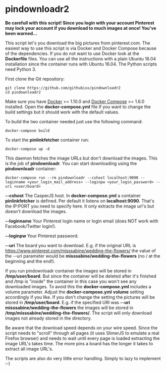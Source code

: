 # pindownloadr2

**Be carefull with this script! Since you login with your account Pinterest may lock your account if you download to much images at once! You've been warned...**

This script let's you download the big pictures from pinterest.com. The easiest way to use this script is via Docker and Docker Compose because of the dependencies. If you do not want to use Docker look at the **Dockerfile** files. You can use all the instructions with a plain Ubuntu 16.04 installation since the container runs with Ubuntu 16.04. The Python scripts need Python 3.

First clone the Git repository:

    git clone https://github.com/githubixx/pindownloadr2 
    cd pindownloadr2

Make sure you have [Docker](https://www.docker.io) >= 1.10.0 and [Docker Compose](https://docs.docker.com/compose/install/) >= 1.6.0 installed. Open the **docker-compose.yml** file if you want to change the build settings but it should work with the default values. 

To build the two container needed just use the following command:

    docker-compose build

To start the **pinlinkfetcher** container run:

    docker-compose up -d

This daemon fetches the image URLs but don't download the images. This is the job of **pindownloadr**. You can start downloading using the **pindownloadr** container:

    docker-compose run --rm pindownloadr --cshost localhost:9090 --loginname <your_login_mail_address> --loginpw <your_login_password> --uri <user/board>

**--cshost** The CasperJS host. In **docker-compose.yml** a container **pinlinkfetcher** is defined. Per default it listens on **localhost:9090**. That's the IP:PORT you need to specify here. It only extracts the image url's but doesn't download the images.

**--loginname** Your Pinterest login name or login email (does NOT work with Facebook/Twitter login!).

**--loginpw** Your Pinterest password.

**--uri** The board you want to download. E.g. if the original URL is https://www.pinterest.com/misssabine/wedding-the-flowers/ the value of the --uri parameter would be **misssabine/wedding-the-flowers** (no / at the beginning and the end!).

If you run pindownloadr container the images will be stored in **/tmp/user/board**. But since the container will be deleted after it's finished and /tmp is "inside" the container in this case you won't see any downloaded images. To avoid this the **docker-compose.yml** includes a volume parameter. Adjust the **docker-compose.yml** **volume** setting accordingly if you like. If you don't change the setting the pictures will be stored in **/tmp/user/board**.  E.g. if the specified URI was **--uri misssabine/wedding-the-flowers** the images will be stored in **/tmp/misssabine/wedding-the-flowers/**. The script will only download images not already stored in the directory.

Be aware that the download speed depends on your wire speed. Since the script needs to "scroll" through all pages (it uses SlimerJS to emulate a real Firefox browser) and needs to wait until every page is loaded extracting the image URL's takes time. The more pins a board has the longer it takes to extract all image URL's.

The scripts are also do very little error handling. Simply to lazy to implement :-) 

